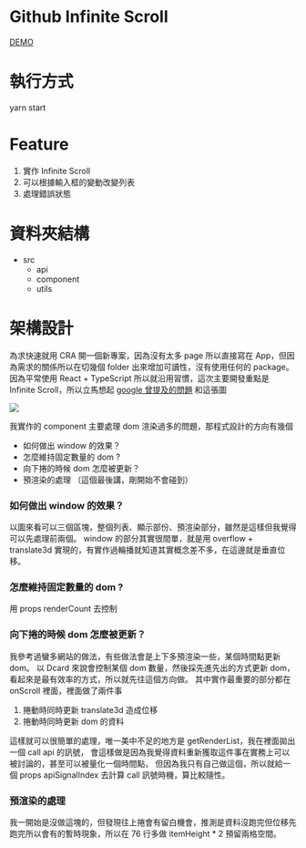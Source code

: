 # Github Infinite Scroll

[DEMO](https://github-infinite-scroll.vercel.app/)

# 執行方式

yarn start

# Feature

1. 實作 Infinite Scroll
2. 可以根據輸入框的變動改變列表
3. 處理錯誤狀態

# 資料夾結構

- src
  - api
  - component
  - utils

# 架構設計

為求快速就用 CRA 開一個新專案，因為沒有太多 page 所以直接寫在 App，但因為需求的關係所以在切幾個 folder 出來增加可讀性，沒有使用任何的 package。
因為平常使用 React + TypeScript 所以就沿用習慣，這次主要開發重點是 Infinite Scroll，所以立馬想起 [google 曾提及的問題](https://developer.chrome.com/blog/infinite-scroller/) 和這張圖

![](https://i.imgur.com/0gxvZQN.png)

我實作的 component 主要處理 dom 渲染過多的問題，那程式設計的方向有幾個

- 如何做出 window 的效果？
- 怎麼維持固定數量的 dom ?
- 向下捲的時候 dom 怎麼被更新？
- 預渲染的處理 （這個最後講，剛開始不會碰到）

### 如何做出 window 的效果？

以圖來看可以三個區塊，整個列表、顯示部份、預渲染部分，雖然是這樣但我覺得可以先處理前兩個。
window 的部分其實很間單，就是用 overflow + translate3d 實現的，有實作過輪播就知道其實概念差不多，在這邊就是垂直位移。

### 怎麼維持固定數量的 dom ?

用 props renderCount 去控制

### 向下捲的時候 dom 怎麼被更新？

我參考過蠻多網站的做法，有些做法會是上下多預渲染一些，某個時間點更新 dom。
以 Dcard 來說會控制某個 dom 數量，然後採先進先出的方式更新 dom，看起來是最有效率的方式，所以就先往這個方向做。
其中實作最重要的部分都在 onScroll 裡面，裡面做了兩件事

1. 捲動時同時更新 translate3d 造成位移
2. 捲動時同時更新 dom 的資料

這樣就可以很簡單的處理，唯一美中不足的地方是 getRenderList，我在裡面拋出一個 call api 的訊號，
會這樣做是因為我覺得資料重新獲取這件事在實務上可以被討論的，甚至可以被量化一個時間點，
但因為我只有自己做這個，所以就給一個 props apiSignalIndex 去計算 call 訊號時機，算比較隨性。

### 預渲染的處理

我一開始是沒做這塊的，但發現往上捲會有留白機會，推測是資料沒跑完但位移先跑完所以會有的暫時現象，所以在 76 行多做 itemHeight \* 2 預留兩格空間。

